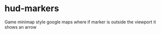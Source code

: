 hud-markers
===========

Game minimap style google maps where if marker is outside the viewport it shows an arrow

